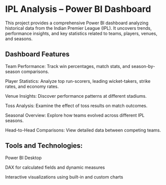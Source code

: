 # IPL Analysis – Power BI Dashboard

This project provides a comprehensive Power BI dashboard analyzing historical data from the Indian Premier League (IPL). It uncovers trends, performance insights, and key statistics related to teams, players, venues, and seasons.


## Dashboard Features
Team Performance: Track win percentages, match stats, and season-by-season comparisons.

Player Statistics: Analyze top run-scorers, leading wicket-takers, strike rates, and economy rates.

Venue Insights: Discover performance patterns at different stadiums.

Toss Analysis: Examine the effect of toss results on match outcomes.

Seasonal Overview: Explore how teams evolved across different IPL seasons.

Head-to-Head Comparisons: View detailed data between competing teams.


## Tools and Technologies:
Power BI Desktop

DAX for calculated fields and dynamic measures

Interactive visualizations using built-in and custom charts
